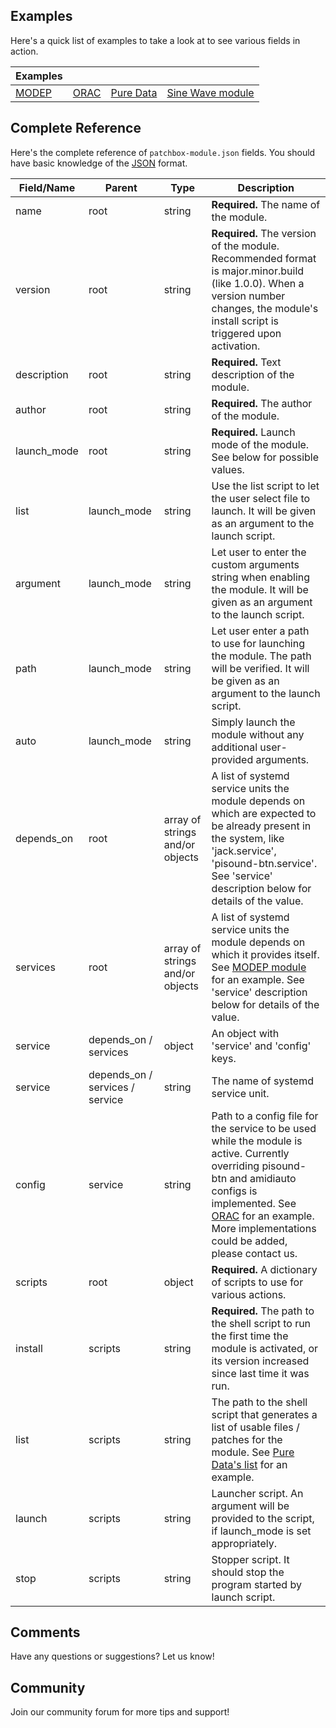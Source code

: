 ## Examples

Here's a quick list of examples to take a look at to see various fields in action.

| Examples | | | |
| ---- | ---- | ---- | ---- |
| <a href="https://github.com/BlokasLabs/patchbox-modules/blob/master/modep/patchbox-module.json" target="_blank">MODEP</a> | <a href="https://github.com/BlokasLabs/patchbox-modules/blob/master/orac/patchbox-module.json" target="_blank">ORAC</a>  | <a href="https://github.com/BlokasLabs/patchbox-modules/blob/master/puredata/patchbox-module.json" target="_blank">Pure Data</a> | <a href="https://github.com/BlokasLabs/sine-module/blob/master/patchbox-module.json" target="_blank">Sine Wave module</a> |

## Complete Reference

Here's the complete reference of `patchbox-module.json` fields. You should have basic knowledge of the <a href="https://en.wikipedia.org/wiki/JSON" target="_blank">JSON</a> format.

| Field/Name  | Parent | Type   | Description |
| ----------- | ------ | ------ | ----------- |
| name        | root   | string | **Required.** The name of the module. |
| version     | root   | string | **Required.** The version of the module. Recommended format is major.minor.build (like 1.0.0). When a version number changes, the module's install script is triggered upon activation. |
| description | root   | string | **Required.** Text description of the module. |
| author      | root   | string | **Required.** The author of the module. |
| launch_mode | root   | string | **Required.** Launch mode of the module. See below for possible values. |
| list        | launch_mode | string | Use the list script to let the user select file to launch. It will be given as an argument to the launch script. |
| argument    | launch_mode | string | Let user to enter the custom arguments string when enabling the module. It will be given as an argument to the launch script. |
| path        | launch_mode | string | Let user enter a path to use for launching the module. The path will be verified. It will be given as an argument to the launch script. |
| auto        | launch_mode | string | Simply launch the module without any additional user-provided arguments. |
| depends_on  | root   | array of strings and/or objects | A list of systemd service units the module depends on which are expected to be already present in the system, like 'jack.service', 'pisound-btn.service'. See 'service' description below for details of the value. |
| services    | root   | array of strings and/or objects | A list of systemd service units the module depends on which it provides itself. See [MODEP module](https://github.com/BlokasLabs/patchbox-modules/blob/master/modep/patchbox-module.json) for an example. See 'service' description below for details of the value. |
| service     | depends_on / services | object | An object with 'service' and 'config' keys. |
| service     | depends_on / services / service | string | The name of systemd service unit. |
| config      | service | string | Path to a config file for the service to be used while the module is active. Currently overriding pisound-btn and amidiauto configs is implemented. See <a href="https://github.com/BlokasLabs/patchbox-modules/tree/master/orac" target="_blank">ORAC</a> for an example. More implementations could be added, please contact us. |
| scripts     | root   | object | **Required.** A dictionary of scripts to use for various actions. |
| install     | scripts | string | **Required.** The path to the shell script to run the first time the module is activated, or its version increased since last time it was run. |
| list        | scripts | string | The path to the shell script that generates a list of usable files / patches for the module. See <a href="https://github.com/BlokasLabs/patchbox-modules/blob/master/puredata/list.sh" target="_blank">Pure Data's list</a> for an example. |
| launch      | scripts | string | Launcher script. An argument will be provided to the script, if launch_mode is set appropriately. |
| stop        | scripts | string | Stopper script. It should stop the program started by launch script. |

## Comments

Have any questions or suggestions? Let us know!

## Community

Join our community forum for more tips and support! 